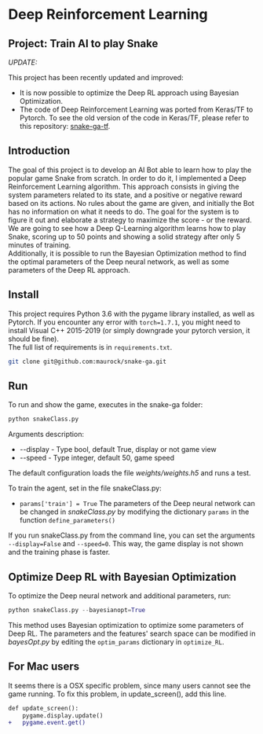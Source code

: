 # Deep Reinforcement Learning
## Project: Train AI to play Snake
*UPDATE:*

This project has been recently updated and improved:
- It is now possible to optimize the Deep RL approach using Bayesian Optimization.
- The code of Deep Reinforcement Learning was ported from Keras/TF to Pytorch. To see the old version of the code in Keras/TF, please refer to this repository: [snake-ga-tf](https://github.com/maurock/snake-ga-tf). 

## Introduction
The goal of this project is to develop an AI Bot able to learn how to play the popular game Snake from scratch. In order to do it, I implemented a Deep Reinforcement Learning algorithm. This approach consists in giving the system parameters related to its state, and a positive or negative reward based on its actions. No rules about the game are given, and initially the Bot has no information on what it needs to do. The goal for the system is to figure it out and elaborate a strategy to maximize the score - or the reward. \
We are going to see how a Deep Q-Learning algorithm learns how to play Snake, scoring up to 50 points and showing a solid strategy after only 5 minutes of training. \
Additionally, it is possible to run the Bayesian Optimization method to find the optimal parameters of the Deep neural network, as well as some parameters of the Deep RL approach.

## Install
This project requires Python 3.6 with the pygame library installed, as well as Pytorch. If you encounter any error with `torch=1.7.1`, you might need to install Visual C++ 2015-2019 (or simply downgrade your pytorch version, it should be fine). \
The full list of requirements is in `requirements.txt`. 
```bash
git clone git@github.com:maurock/snake-ga.git
```

## Run
To run and show the game, executes in the snake-ga folder:

```python
python snakeClass.py
```
Arguments description:

- --display - Type bool, default True, display or not game view
- --speed - Type integer, default 50, game speed

The default configuration loads the file *weights/weights.h5* and runs a test.

To train the agent, set in the file snakeClass.py:
- `params['train'] = True`
The parameters of the Deep neural network can be changed in *snakeClass.py* by modifying the dictionary `params` in the function `define_parameters()`

If you run snakeClass.py from the command line, you can set the arguments `--display=False` and `--speed=0`. This way, the game display is not shown and the training phase is faster.

## Optimize Deep RL with Bayesian Optimization
To optimize the Deep neural network and additional parameters, run:

```python
python snakeClass.py --bayesianopt=True
```

This method uses Bayesian optimization to optimize some parameters of Deep RL. The parameters and the features' search space can be modified in *bayesOpt.py* by editing the `optim_params` dictionary in `optimize_RL`.

## For Mac users
It seems there is a OSX specific problem, since many users cannot see the game running.
To fix this problem, in update_screen(), add this line.

```diff                            
def update_screen():
    pygame.display.update()
+   pygame.event.get()
```
